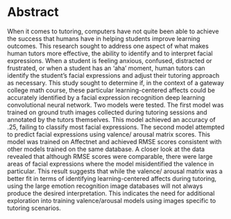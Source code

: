 # Abstract
When it comes to tutoring, computers have not quite been able to achieve the success that humans have in helping students improve learning outcomes. This research sought to address one aspect of what makes human tutors more effective, the ability to identify and to interpret facial expressions. When a student is feeling anxious, confused, distracted or frustrated, or when a student has an ‘aha’ moment, human tutors can identify the student’s facial expressions and adjust their tutoring approach as necessary. This study sought to determine if, in the context of a gateway college math course, these particular learning-centered affects could be accurately identified by a facial expression recognition deep learning convolutional neural network. Two models were tested. The first model was trained on ground truth images collected during tutoring sessions and annotated by the tutors themselves. This model achieved an accuracy of .25, failing to classify most facial expressions. The second model attempted to predict facial expressions using valence/ arousal matrix scores. This model was trained on Affectnet and achieved RMSE scores consistent with other models trained on the same database. A closer look at the data revealed that although RMSE scores were comparable, there were large areas of facial expressions where the model misidentified the valence in particular. This result suggests that while the valence/ arousal matrix was a better fit in terms of identifying learning-centered affects during tutoring, using the large emotion recognition image databases will not always produce the desired interpretation. This indicates the need for additional exploration into training valence/arousal models using images specific to tutoring scenarios.

